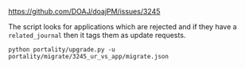 https://github.com/DOAJ/doajPM/issues/3245

The script looks for applications which are rejected and if they have a `related_journal` then it tags them as update requests.

    python portality/upgrade.py -u portality/migrate/3245_ur_vs_app/migrate.json